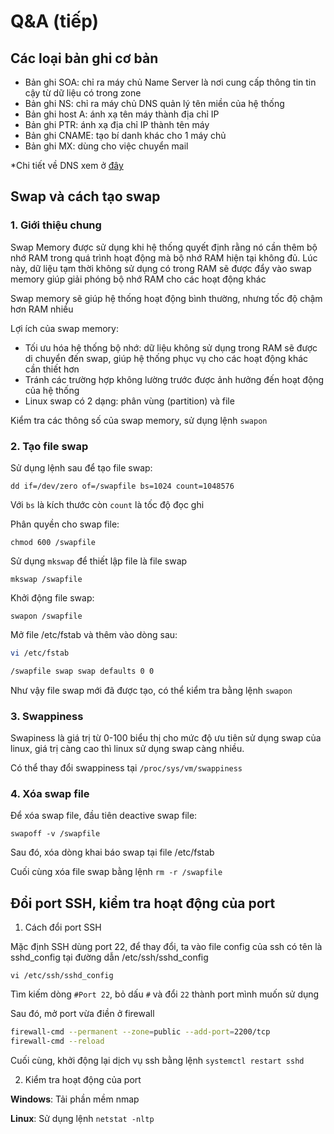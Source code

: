 # Q&A (tiếp)

## Các loại bản ghi cơ bản

- Bản ghi SOA: chỉ ra máy chủ Name Server là nơi cung cấp thông tin tin cậy từ dữ liệu có trong zone
- Bản ghi NS: chỉ ra máy chủ DNS quản lý tên miền của hệ thống
- Bản ghi host A: ánh xạ tên máy thành địa chỉ IP
- Bản ghi PTR: ánh xạ địa chỉ IP thành tên máy
- Bản ghi CNAME: tạo bí danh khác cho 1 máy chủ
- Bản ghi MX: dùng cho việc chuyển mail

*Chi tiết về DNS xem ở [đây](https://github.com/shaidoka/thuctap-NhanHoa/blob/main/Cac%20giao%20thuc%20mang/DNS/DNS.md)

## Swap và cách tạo swap

### 1. Giới thiệu chung

Swap Memory được sử dụng khi hệ thống quyết định rằng nó cần thêm bộ nhớ RAM trong quá trình hoạt động mà bộ nhớ RAM hiện tại không đủ. Lúc này, dữ liệu tạm thời không sử dụng có trong RAM sẽ được đẩy vào swap memory giúp giải phóng bộ nhớ RAM cho các hoạt động khác

Swap memory sẽ giúp hệ thống hoạt động bình thường, nhưng tốc độ chậm hơn RAM nhiều

Lợi ích của swap memory:
- Tối ưu hóa hệ thống bộ nhớ: dữ liệu không sử dụng trong RAM sẽ được di chuyển đến swap, giúp hệ thống phục vụ cho các hoạt động khác cần thiết hơn
- Tránh các trường hợp không lường trước được ảnh hưởng đến hoạt động của hệ thống
- Linux swap có 2 dạng: phân vùng (partition) và file

Kiểm tra các thông số của swap memory, sử dụng lệnh ```swapon```

### 2. Tạo file swap

Sử dụng lệnh sau để tạo file swap:

```dd if=/dev/zero of=/swapfile bs=1024 count=1048576```

Với ```bs``` là kích thước còn ```count``` là tốc độ đọc ghi

Phân quyền cho swap file: 

```chmod 600 /swapfile```

Sử dụng ```mkswap``` để thiết lập file là file swap

```mkswap /swapfile```

Khởi động file swap:

```swapon /swapfile```

Mở file /etc/fstab và thêm vào dòng sau:

```sh
vi /etc/fstab

/swapfile swap swap defaults 0 0
```

Như vậy file swap mới đã được tạo, có thể kiểm tra bằng lệnh ```swapon```

### 3. Swappiness

Swapiness là giá trị từ 0-100 biểu thị cho mức độ ưu tiên sử dụng swap của linux, giá trị càng cao thì linux sử dụng swap càng nhiều.

Có thể thay đổi swappiness tại ```/proc/sys/vm/swappiness```

### 4. Xóa swap file

Để xóa swap file, đầu tiên deactive swap file:

```swapoff -v /swapfile```

Sau đó, xóa dòng khai báo swap tại file /etc/fstab

Cuối cùng xóa file swap bằng lệnh ```rm -r /swapfile```

## Đổi port SSH, kiểm tra hoạt động của port

1. Cách đổi port SSH

Mặc định SSH dùng port 22, để thay đổi, ta vào file config của ssh có tên là sshd_config tại đường dẫn /etc/ssh/sshd_config

```vi /etc/ssh/sshd_config```

Tìm kiếm dòng ```#Port 22```, bỏ dấu ```#``` và đổi ```22``` thành port mình muốn sử dụng

Sau đó, mở port vừa điền ở firewall

```sh
firewall-cmd --permanent --zone=public --add-port=2200/tcp
firewall-cmd --reload
```

Cuối cùng, khởi động lại dịch vụ ssh bằng lệnh ```systemctl restart sshd```

2. Kiểm tra hoạt động của port

**Windows**: Tải phần mềm nmap

**Linux**: Sử dụng lệnh ```netstat -nltp```